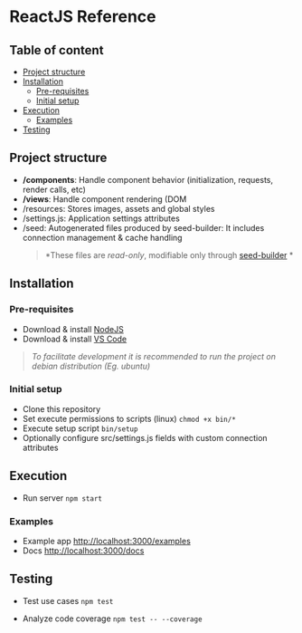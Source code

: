 # ReactJS Reference

## Table of content

-   [Project structure](#project-structure)
-   [Installation](#installation)
    -   [Pre-requisites](#pre-requisites)
    -   [Initial setup](#initial-setup)
-   [Execution](#execution)
    -   [Examples](#examples)
-   [Testing](#testing)


## Project structure

-   **/components**: Handle component behavior (initialization, requests, render calls, etc)
-   **/views**: Handle component rendering (DOM
-   /resources: Stores images, assets and global styles
-   /settings.js: Application settings attributes
-   /seed: Autogenerated files produced by seed-builder: It includes connection management & cache handling
    >   *These files are *read-only*, modifiable only through [seed-builder](./040-seed-builder.md) *


## Installation

### Pre-requisites

-   Download & install [NodeJS](https://nodejs.dev/learn/how-to-install-nodejs)
-   Download & install [VS Code](https://code.visualstudio.com/)
>   *To facilitate development it is recommended to run the project on debian distribution (Eg. ubuntu)*

### Initial setup

-   Clone this repository
-   Set execute permissions to scripts (linux) `chmod +x bin/*` 
-   Execute setup script `bin/setup`
-   Optionally configure src/settings.js fields with custom connection attributes

## Execution

-   Run server `npm start`

### Examples

-   Example app [http://localhost:3000/examples](http://localhost:3000/examples)
-   Docs [http://localhost:3000/docs](http://localhost:3000/docs)


## Testing

-   Test use cases `npm test`

-   Analyze code coverage `npm test -- --coverage`